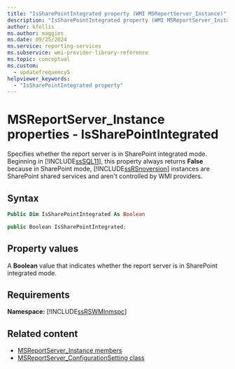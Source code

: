 ```yaml
---
title: "IsSharePointIntegrated property (WMI MSReportServer_Instance)"
description: "IsSharePointIntegrated property (WMI MSReportServer_Instance)"
author: kfollis
ms.author: maggies
ms.date: 09/25/2024
ms.service: reporting-services
ms.subservice: wmi-provider-library-reference
ms.topic: conceptual
ms.custom:
  - updatefrequency5
helpviewer_keywords:
  - "IsSharePointIntegrated property"
---
```

# MSReportServer_Instance properties - IsSharePointIntegrated
  Specifies whether the report server is in SharePoint integrated mode. Beginning in [!INCLUDE[ssSQL11](../../includes/sssql11-md.md)], this property always returns **False** because in SharePoint mode, [!INCLUDE[ssRSnoversion](../../includes/ssrsnoversion-md.md)] instances are SharePoint shared services and aren't controlled by WMI providers.  
  
## Syntax  
  
```vb  
Public Dim IsSharePointIntegrated As Boolean  
```  
  
```csharp  
public Boolean IsSharePointIntegrated;  
```  
  
## Property values  
 A **Boolean** value that indicates whether the report server is in SharePoint integrated mode.  
  
## Requirements  
 **Namespace:** [!INCLUDE[ssRSWMInmspc](../../includes/ssrswminmspc-md.md)]  
  
## Related content

- [MSReportServer_Instance members](../../reporting-services/wmi-provider-library-reference/msreportserver-instance-members.md)
- [MSReportServer_ConfigurationSetting class](../../reporting-services/wmi-provider-library-reference/msreportserver-configurationsetting-class.md)
